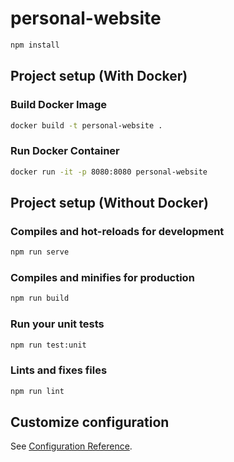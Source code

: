 # personal-website

```sh
npm install
```

## Project setup (With Docker)

### Build Docker Image

```sh
docker build -t personal-website .
```

### Run Docker Container

```sh
docker run -it -p 8080:8080 personal-website
```

## Project setup (Without Docker)

### Compiles and hot-reloads for development

```sh
npm run serve
```

### Compiles and minifies for production

```sh
npm run build
```

### Run your unit tests

```sh
npm run test:unit
```

### Lints and fixes files

```sh
npm run lint
```

## Customize configuration

See [Configuration Reference](https://cli.vuejs.org/config/).
